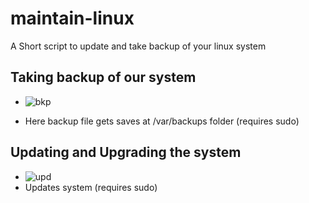 # maintain-linux
A Short script to update and take backup of your linux system

## Taking backup of our system

- ![bkp](https://user-images.githubusercontent.com/91955718/192155488-f9169888-4032-494f-a0f4-8177a5c67317.png)

- Here backup file gets saves at /var/backups folder (requires sudo)

## Updating and Upgrading the system
- ![upd](https://user-images.githubusercontent.com/91955718/192155510-c5a92ecc-f1ae-4805-b4f4-54515d2e56b3.png)
- Updates system (requires sudo)
